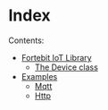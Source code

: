 # Index


Contents:

-   [Fortebit IoT Library](https://docs.zerynth.com/latest/official/lib.fortebit.iot/docs/official_lib.fortebit.iot_iot.html)
    -   [The Device class](https://docs.zerynth.com/latest/official/lib.fortebit.iot/docs/official_lib.fortebit.iot_iot.html#the-device-class)
-   [Examples](https://docs.zerynth.com/latest/official/lib.fortebit.iot/examples/examples.html)
    -   [Mqtt](https://docs.zerynth.com/latest/official/lib.fortebit.iot/examples/examples.html#mqtt)
    -   [Http](https://docs.zerynth.com/latest/official/lib.fortebit.iot/examples/examples.html#http)
<!--stackedit_data:
eyJoaXN0b3J5IjpbLTE5MjMzNTk2MDBdfQ==
-->
